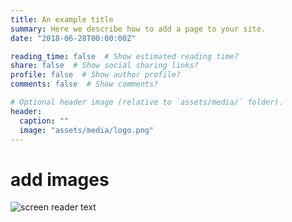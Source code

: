 ```yaml
---
title: An example title
summary: Here we describe how to add a page to your site.
date: "2018-06-28T00:00:00Z"

reading_time: false  # Show estimated reading time?
share: false  # Show social sharing links?
profile: false  # Show author profile?
comments: false  # Show comments?

# Optional header image (relative to `assets/media/` folder).
header:
  caption: ""
  image: "assets/media/logo.png"
---
```


# add images

![screen reader text](logo.png "caption")
